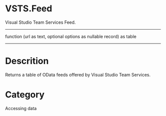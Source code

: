 ﻿# VSTS.Feed
Visual Studio Team Services Feed.
***
function (url as text, optional options as nullable record) as table
***
# Descrition 
Returns a table of OData feeds offered by Visual Studio Team Services.
# Category 
Accessing data
